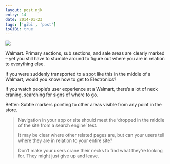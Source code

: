 ```yaml
---
layout: post.njk
entry: 14
date: 2014-01-23
tags: ['gibi', 'post']
isGiBi: true
---
```

<img src="{{ site.baseUrl }}assets/gibiimages/{{ entry }}.jpg" />

Walmart. Primary sections, sub sections, and sale areas are clearly marked – yet you still have to stumble around to figure out where you are in relation to everything else.

If you were suddenly transported to a spot like this in the middle of a Walmart, would you know how to get to Electronics?

If you watch people’s user experience at a Walmart, there’s a lot of neck craning, searching for signs of where to go.

Better: Subtle markers pointing to other areas visible from any point in the store.

>Navigation in your app or site should meet the ‘dropped in the middle of the site from a search engine’ test.
>
>It may be clear where other related pages are, but can your users tell where they are in relation to your entire site?
>
>Don’t make your users crane their necks to find what they’re looking for. They might just give up and leave.